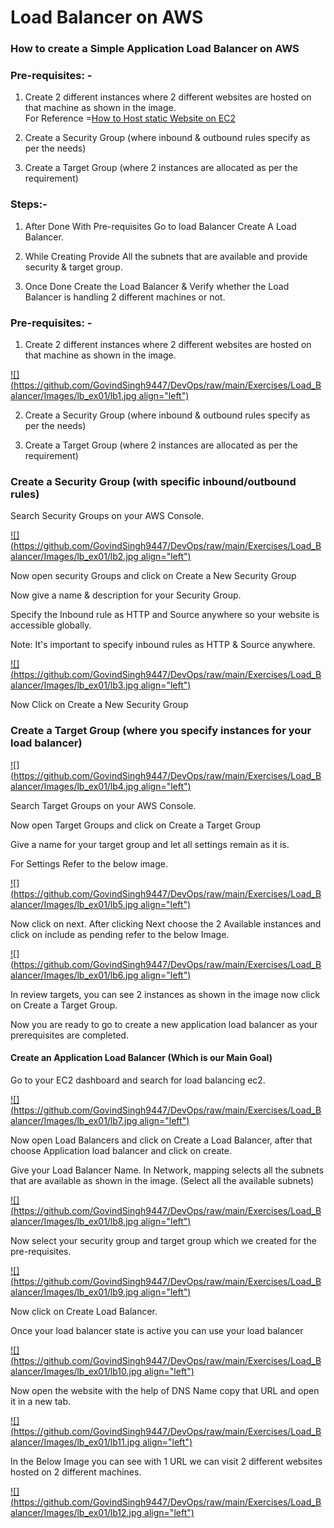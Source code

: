 # Load Balancer on AWS

### How to create a Simple Application Load Balancer on AWS

### Pre-requisites: -

1.  Create 2 different instances where 2 different websites are hosted on that machine as shown in the image.  
    For Reference =[How to Host static Website on EC2](https://ranawattech.hashnode.dev/host-static-website-on-ec2)
    
2.  Create a Security Group (where inbound & outbound rules specify as per the needs)
    
3.  Create a Target Group (where 2 instances are allocated as per the requirement)
    

### Steps:-

1.  After Done With Pre-requisites Go to load Balancer Create A Load Balancer.
    
2.  While Creating Provide All the subnets that are available and provide security & target group.
    
3.  Once Done Create the Load Balancer & Verify whether the Load Balancer is handling 2 different machines or not.
    

### Pre-requisites: -

1.  Create 2 different instances where 2 different websites are hosted on that machine as shown in the image.
    

[![](https://github.com/GovindSingh9447/DevOps/raw/main/Exercises/Load_Balancer/Images/lb_ex01/lb1.jpg align="left")](https://github.com/GovindSingh9447/DevOps/blob/main/Exercises/Load_Balancer/Images/lb_ex01/lb1.jpg)

2.  Create a Security Group (where inbound & outbound rules specify as per the needs)
    
3.  Create a Target Group (where 2 instances are allocated as per the requirement)
    

### Create a Security Group (with specific inbound/outbound rules)

Search Security Groups on your AWS Console.

[![](https://github.com/GovindSingh9447/DevOps/raw/main/Exercises/Load_Balancer/Images/lb_ex01/lb2.jpg align="left")](https://github.com/GovindSingh9447/DevOps/blob/main/Exercises/Load_Balancer/Images/lb_ex01/lb2.jpg)

Now open security Groups and click on Create a New Security Group

Now give a name & description for your Security Group.

Specify the Inbound rule as HTTP and Source anywhere so your website is accessible globally.

Note: It's important to specify inbound rules as HTTP & Source anywhere.

[![](https://github.com/GovindSingh9447/DevOps/raw/main/Exercises/Load_Balancer/Images/lb_ex01/lb3.jpg align="left")](https://github.com/GovindSingh9447/DevOps/blob/main/Exercises/Load_Balancer/Images/lb_ex01/lb3.jpg)

Now Click on Create a New Security Group

### Create a Target Group (where you specify instances for your load balancer)

[![](https://github.com/GovindSingh9447/DevOps/raw/main/Exercises/Load_Balancer/Images/lb_ex01/lb4.jpg align="left")](https://github.com/GovindSingh9447/DevOps/blob/main/Exercises/Load_Balancer/Images/lb_ex01/lb4.jpg)

Search Target Groups on your AWS Console.

Now open Target Groups and click on Create a Target Group

Give a name for your target group and let all settings remain as it is.

For Settings Refer to the below image.

[![](https://github.com/GovindSingh9447/DevOps/raw/main/Exercises/Load_Balancer/Images/lb_ex01/lb5.jpg align="left")](https://github.com/GovindSingh9447/DevOps/blob/main/Exercises/Load_Balancer/Images/lb_ex01/lb5.jpg)

Now click on next. After clicking Next choose the 2 Available instances and click on include as pending refer to the below Image.

[![](https://github.com/GovindSingh9447/DevOps/raw/main/Exercises/Load_Balancer/Images/lb_ex01/lb6.jpg align="left")](https://github.com/GovindSingh9447/DevOps/blob/main/Exercises/Load_Balancer/Images/lb_ex01/lb6.jpg)

In review targets, you can see 2 instances as shown in the image now click on Create a Target Group.

Now you are ready to go to create a new application load balancer as your prerequisites are completed.

#### Create an Application Load Balancer (Which is our Main Goal)

Go to your EC2 dashboard and search for load balancing ec2.

[![](https://github.com/GovindSingh9447/DevOps/raw/main/Exercises/Load_Balancer/Images/lb_ex01/lb7.jpg align="left")](https://github.com/GovindSingh9447/DevOps/blob/main/Exercises/Load_Balancer/Images/lb_ex01/lb7.jpg)

Now open Load Balancers and click on Create a Load Balancer, after that choose Application load balancer and click on create.

Give your Load Balancer Name. In Network, mapping selects all the subnets that are available as shown in the image. (Select all the available subnets)

[![](https://github.com/GovindSingh9447/DevOps/raw/main/Exercises/Load_Balancer/Images/lb_ex01/lb8.jpg align="left")](https://github.com/GovindSingh9447/DevOps/blob/main/Exercises/Load_Balancer/Images/lb_ex01/lb8.jpg)

Now select your security group and target group which we created for the pre-requisites.

[![](https://github.com/GovindSingh9447/DevOps/raw/main/Exercises/Load_Balancer/Images/lb_ex01/lb9.jpg align="left")](https://github.com/GovindSingh9447/DevOps/blob/main/Exercises/Load_Balancer/Images/lb_ex01/lb9.jpg)

Now click on Create Load Balancer.

Once your load balancer state is active you can use your load balancer

[![](https://github.com/GovindSingh9447/DevOps/raw/main/Exercises/Load_Balancer/Images/lb_ex01/lb10.jpg align="left")](https://github.com/GovindSingh9447/DevOps/blob/main/Exercises/Load_Balancer/Images/lb_ex01/lb10.jpg)

Now open the website with the help of DNS Name copy that URL and open it in a new tab.

[![](https://github.com/GovindSingh9447/DevOps/raw/main/Exercises/Load_Balancer/Images/lb_ex01/lb11.jpg align="left")](https://github.com/GovindSingh9447/DevOps/blob/main/Exercises/Load_Balancer/Images/lb_ex01/lb11.jpg)

In the Below Image you can see with 1 URL we can visit 2 different websites hosted on 2 different machines.

[![](https://github.com/GovindSingh9447/DevOps/raw/main/Exercises/Load_Balancer/Images/lb_ex01/lb12.jpg align="left")](https://github.com/GovindSingh9447/DevOps/blob/main/Exercises/Load_Balancer/Images/lb_ex01/lb12.jpg)